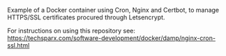 Example of a Docker container using Cron, Nginx and Certbot, to manage HTTPS/SSL certificates procured through Letsencrypt.

For instructions on using this repository see: https://techsparx.com/software-development/docker/damp/nginx-cron-ssl.html